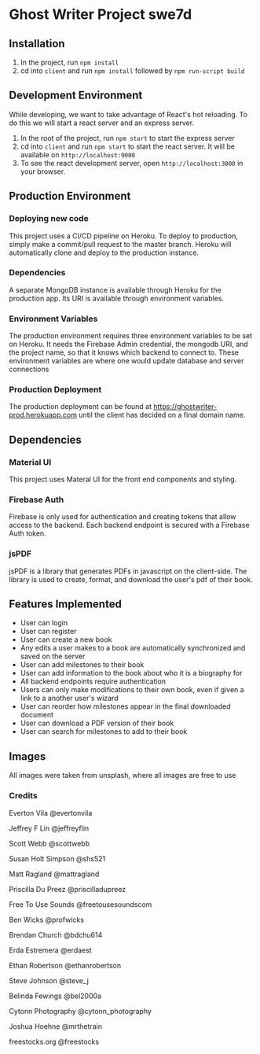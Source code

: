 # Ghost Writer Project swe7d

## Installation
1. In the project, run `npm install`
2. cd into `client` and run `npm install` followed by `npm run-script build`

## Development Environment
While developing, we want to take advantage of React's hot reloading. To do this we will start a react server and an express server. 

1. In the root of the project, run `npm start` to start the express server
2. cd into `client` and run `npm start` to start the react server. It will be available on `http://localhost:9000`
3. To see the react development server, open `http://localhost:3000` in your browser.

## Production Environment
### Deploying new code
This project uses a CI/CD pipeline on Heroku. To deploy to production, simply make a commit/pull request to the master branch. Heroku will automatically clone and deploy to the production instance. 

### Dependencies
A separate MongoDB instance is available through Heroku for the production app. Its URI is available through environment variables. 

### Environment Variables
The production environment requires three environment variables to be set on Heroku. It needs the Firebase Admin credential, the mongodb URI, and the project name, so that it knows which backend to connect to. These environment variables are where one would update database and server connections

### Production Deployment
The production deployment can be found at https://ghostwriter-prod.herokuapp.com until the client has decided on a final domain name. 

## Dependencies
### Material UI
This project uses Materal UI for the front end components and styling. 

### Firebase Auth
Firebase is only used for authentication and creating tokens that allow access to the backend. Each backend endpoint is secured with a Firebase Auth token. 

### jsPDF
jsPDF is a library that generates PDFs in javascript on the client-side. The library is used to create, format, and download the user's pdf of their book.

## Features Implemented
* User can login
* User can register
* User can create a new book
* Any edits a user makes to a book are automatically synchronized and saved on the server
* User can add milestones to their book
* User can add information to the book about who it is a biography for
* All backend endpoints require authentication
* Users can only make modifications to their own book, even if given a link to a another user's wizard 
* User can reorder how milestones appear in the final downloaded document
* User can download a PDF version of their book
* User can search for milestones to add to their book 

## Images
All images were taken from unsplash, where all images are free to use

### Credits
Everton Vila
@evertonvila

Jeffrey F Lin
@jeffreyflin

Scott Webb
@scottwebb

Susan Holt Simpson
@shs521

Matt Ragland
@mattragland

Priscilla Du Preez
@priscilladupreez

Free To Use Sounds
@freetousesoundscom

Ben Wicks
@profwicks

Brendan Church
@bdchu614

Erda Estremera
@erdaest

Ethan Robertson
@ethanrobertson

Steve Johnson
@steve_j

Belinda Fewings
@bel2000a

Cytonn Photography
@cytonn_photography

Joshua Hoehne
@mrthetrain

freestocks.org
@freestocks
